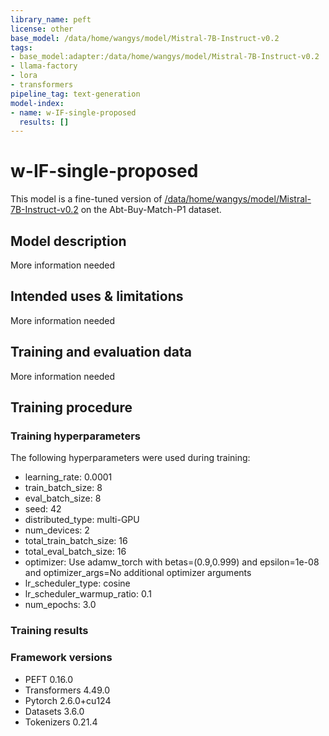 ```yaml
---
library_name: peft
license: other
base_model: /data/home/wangys/model/Mistral-7B-Instruct-v0.2
tags:
- base_model:adapter:/data/home/wangys/model/Mistral-7B-Instruct-v0.2
- llama-factory
- lora
- transformers
pipeline_tag: text-generation
model-index:
- name: w-IF-single-proposed
  results: []
---
```


<!-- This model card has been generated automatically according to the information the Trainer had access to. You
should probably proofread and complete it, then remove this comment. -->

# w-IF-single-proposed

This model is a fine-tuned version of [/data/home/wangys/model/Mistral-7B-Instruct-v0.2](https://huggingface.co//data/home/wangys/model/Mistral-7B-Instruct-v0.2) on the Abt-Buy-Match-P1 dataset.

## Model description

More information needed

## Intended uses & limitations

More information needed

## Training and evaluation data

More information needed

## Training procedure

### Training hyperparameters

The following hyperparameters were used during training:
- learning_rate: 0.0001
- train_batch_size: 8
- eval_batch_size: 8
- seed: 42
- distributed_type: multi-GPU
- num_devices: 2
- total_train_batch_size: 16
- total_eval_batch_size: 16
- optimizer: Use adamw_torch with betas=(0.9,0.999) and epsilon=1e-08 and optimizer_args=No additional optimizer arguments
- lr_scheduler_type: cosine
- lr_scheduler_warmup_ratio: 0.1
- num_epochs: 3.0

### Training results



### Framework versions

- PEFT 0.16.0
- Transformers 4.49.0
- Pytorch 2.6.0+cu124
- Datasets 3.6.0
- Tokenizers 0.21.4
